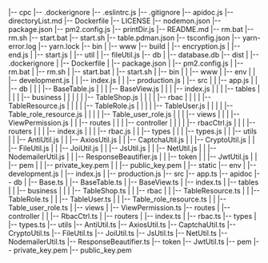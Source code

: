 |-- cpc
    |-- .dockerignore
    |-- .eslintrc.js
    |-- .gitignore
    |-- apidoc.js
    |-- directoryList.md
    |-- Dockerfile
    |-- LICENSE
    |-- nodemon.json
    |-- package.json
    |-- pm2.config.js
    |-- printDir.js
    |-- README.md
    |-- rm.bat
    |-- rm.sh
    |-- start.bat
    |-- start.sh
    |-- table.pdman.json
    |-- tsconfig.json
    |-- yarn-error.log
    |-- yarn.lock
    |-- bin
    |   |-- www
    |-- build
    |   |-- encryption.js
    |   |-- end.js
    |   |-- start.js
    |   |-- util
    |       |-- fileUtil.js
    |-- db
    |   |-- database.db
    |-- dist
    |   |-- .dockerignore
    |   |-- Dockerfile
    |   |-- package.json
    |   |-- pm2.config.js
    |   |-- rm.bat
    |   |-- rm.sh
    |   |-- start.bat
    |   |-- start.sh
    |   |-- bin
    |   |   |-- www
    |   |-- env
    |   |   |-- development.js
    |   |   |-- index.js
    |   |   |-- production.js
    |   |-- src
    |   |   |-- app.js
    |   |   |-- db
    |   |   |   |-- BaseTable.js
    |   |   |   |-- BaseView.js
    |   |   |   |-- index.js
    |   |   |   |-- tables
    |   |   |   |   |-- business
    |   |   |   |   |   |-- TableShop.js
    |   |   |   |   |-- rbac
    |   |   |   |       |-- TableResource.js
    |   |   |   |       |-- TableRole.js
    |   |   |   |       |-- TableUser.js
    |   |   |   |       |-- Table_role_resource.js
    |   |   |   |       |-- Table_user_role.js
    |   |   |   |-- views
    |   |   |       |-- ViewPermission.js
    |   |   |-- routes
    |   |   |   |-- controller
    |   |   |   |   |-- rbacCtrl.js
    |   |   |   |-- routers
    |   |   |       |-- index.js
    |   |   |       |-- rbac.js
    |   |   |-- types
    |   |   |   |-- types.js
    |   |   |-- utils
    |   |       |-- AntiUtil.js
    |   |       |-- AxiosUtil.js
    |   |       |-- CaptchaUtil.js
    |   |       |-- CryptoUtil.js
    |   |       |-- FileUtil.js
    |   |       |-- JoiUtil.js
    |   |       |-- JsUtil.js
    |   |       |-- NetUtil.js
    |   |       |-- NodemailerUtil.js
    |   |       |-- ResponseBeautifier.js
    |   |       |-- token
    |   |           |-- JwtUtil.js
    |   |           |-- pem
    |   |               |-- private_key.pem
    |   |               |-- public_key.pem
    |   |-- static
    |-- env
    |   |-- development.js
    |   |-- index.js
    |   |-- production.js
    |-- src
        |-- app.ts
        |-- apidoc
        |-- db
        |   |-- Base.ts
        |   |-- BaseTable.ts
        |   |-- BaseView.ts
        |   |-- index.ts
        |   |-- tables
        |   |   |-- business
        |   |   |   |-- TableShop.ts
        |   |   |-- rbac
        |   |       |-- TableResource.ts
        |   |       |-- TableRole.ts
        |   |       |-- TableUser.ts
        |   |       |-- Table_role_resource.ts
        |   |       |-- Table_user_role.ts
        |   |-- views
        |       |-- ViewPermission.ts
        |-- routes
        |   |-- controller
        |   |   |-- RbacCtrl.ts
        |   |-- routers
        |       |-- index.ts
        |       |-- rbac.ts
        |-- types
        |   |-- types.ts
        |-- utils
            |-- AntiUtil.ts
            |-- AxiosUtil.ts
            |-- CaptchaUtil.ts
            |-- CryptoUtil.ts
            |-- FileUtil.ts
            |-- JoiUtil.ts
            |-- JsUtil.ts
            |-- NetUtil.ts
            |-- NodemailerUtil.ts
            |-- ResponseBeautifier.ts
            |-- token
                |-- JwtUtil.ts
                |-- pem
                    |-- private_key.pem
                    |-- public_key.pem
